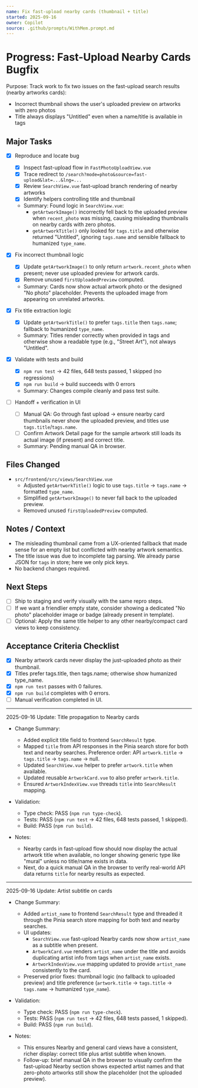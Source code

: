 ```yaml
---
name: Fix fast-upload nearby cards (thumbnail + title)
started: 2025-09-16
owner: Copilot
source: .github/prompts/WithMem.prompt.md
---
```


# Progress: Fast-Upload Nearby Cards Bugfix

Purpose: Track work to fix two issues on the fast-upload search results (nearby artworks cards):

- Incorrect thumbnail shows the user's uploaded preview on artworks with zero photos
- Title always displays "Untitled" even when a name/title is available in tags

## Major Tasks

- [x] Reproduce and locate bug
  - [x] Inspect fast-upload flow in `FastPhotoUploadView.vue`
  - [x] Trace redirect to `/search?mode=photo&source=fast-upload&lat=...&lng=...`
  - [x] Review `SearchView.vue` fast-upload branch rendering of nearby artworks
  - [x] Identify helpers controlling title and thumbnail
  - Summary: Found logic in `SearchView.vue`:
    - `getArtworkImage()` incorrectly fell back to the uploaded preview when `recent_photo` was missing, causing misleading thumbnails on nearby cards with zero photos.
    - `getArtworkTitle()` only looked for `tags.title` and otherwise returned "Untitled", ignoring `tags.name` and sensible fallback to humanized `type_name`.

- [x] Fix incorrect thumbnail logic
  - [x] Update `getArtworkImage()` to only return `artwork.recent_photo` when present; never use uploaded preview for artwork cards.
  - [x] Remove unused `firstUploadedPreview` computed.
  - Summary: Cards now show actual artwork photo or the designed "No photo" placeholder. Prevents the uploaded image from appearing on unrelated artworks.

- [x] Fix title extraction logic
  - [x] Update `getArtworkTitle()` to prefer `tags.title` then `tags.name`; fallback to humanized `type_name`.
  - Summary: Titles render correctly when provided in tags and otherwise show a readable type (e.g., "Street Art"), not always "Untitled".

- [x] Validate with tests and build
  - [x] `npm run test` → 42 files, 648 tests passed, 1 skipped (no regressions)
  - [x] `npm run build` → build succeeds with 0 errors
  - Summary: Changes compile cleanly and pass test suite.

- [ ] Handoff + verification in UI
  - [ ] Manual QA: Go through fast upload → ensure nearby card thumbnails never show the uploaded preview, and titles use `tags.title`/`tags.name`.
  - [ ] Confirm Artwork Detail page for the sample artwork still loads its actual image (if present) and correct title.
  - Summary: Pending manual QA in browser.

## Files Changed

- `src/frontend/src/views/SearchView.vue`
  - Adjusted `getArtworkTitle()` logic to use `tags.title` -> `tags.name` -> formatted `type_name`.
  - Simplified `getArtworkImage()` to never fall back to the uploaded preview.
  - Removed unused `firstUploadedPreview` computed.

## Notes / Context

- The misleading thumbnail came from a UX-oriented fallback that made sense for an empty list but conflicted with nearby artwork semantics.
- The title issue was due to incomplete tag parsing. We already parse JSON for `tags` in store; here we only pick keys.
- No backend changes required.

## Next Steps

- [ ] Ship to staging and verify visually with the same repro steps.
- [ ] If we want a friendlier empty state, consider showing a dedicated "No photo" placeholder image or badge (already present in template).
- [ ] Optional: Apply the same title helper to any other nearby/compact card views to keep consistency.

## Acceptance Criteria Checklist

- [x] Nearby artwork cards never display the just-uploaded photo as their thumbnail.
- [x] Titles prefer tags.title, then tags.name; otherwise show humanized type_name.
- [x] `npm run test` passes with 0 failures.
- [x] `npm run build` completes with 0 errors.
- [ ] Manual verification completed in UI.

---

2025-09-16 Update: Title propagation to Nearby cards

- Change Summary:
  - Added explicit title field to frontend `SearchResult` type.
  - Mapped `title` from API responses in the Pinia search store for both text and nearby searches. Preference order: API `artwork.title` → `tags.title` → `tags.name` → null.
  - Updated `SearchView.vue` helper to prefer `artwork.title` when available.
  - Updated reusable `ArtworkCard.vue` to also prefer `artwork.title`.
  - Ensured `ArtworkIndexView.vue` threads `title` into `SearchResult` mapping.

- Validation:
  - Type check: PASS (`npm run type-check`).
  - Tests: PASS (`npm run test` → 42 files, 648 tests passed, 1 skipped).
  - Build: PASS (`npm run build`).

- Notes:
  - Nearby cards in fast-upload flow should now display the actual artwork title when available, no longer showing generic type like "mural" unless no title/name exists in data.
  - Next, do a quick manual QA in the browser to verify real-world API data returns `title` for nearby results as expected.

---

2025-09-16 Update: Artist subtitle on cards

- Change Summary:
  - Added `artist_name` to frontend `SearchResult` type and threaded it through the Pinia search store mapping for both text and nearby searches.
  - UI updates:
    - `SearchView.vue` fast-upload Nearby cards now show `artist_name` as a subtitle when present.
    - `ArtworkCard.vue` renders `artist_name` under the title and avoids duplicating artist info from tags when `artist_name` exists.
    - `ArtworkIndexView.vue` mapping updated to provide `artist_name` consistently to the card.
  - Preserved prior fixes: thumbnail logic (no fallback to uploaded preview) and title preference (`artwork.title` → `tags.title` → `tags.name` → humanized `type_name`).

- Validation:
  - Type check: PASS (`npm run type-check`).
  - Tests: PASS (`npm run test` → 42 files, 648 tests passed, 1 skipped).
  - Build: PASS (`npm run build`).

- Notes:
  - This ensures Nearby and general card views have a consistent, richer display: correct title plus artist subtitle when known.
  - Follow-up: brief manual QA in the browser to visually confirm the fast-upload Nearby section shows expected artist names and that zero-photo artworks still show the placeholder (not the uploaded preview).
